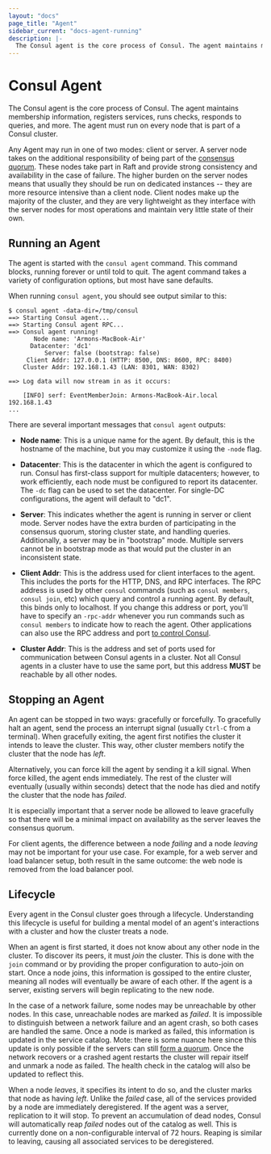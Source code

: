 ```yaml
---
layout: "docs"
page_title: "Agent"
sidebar_current: "docs-agent-running"
description: |-
  The Consul agent is the core process of Consul. The agent maintains membership information, registers services, runs checks, responds to queries, and more. The agent must run on every node that is part of a Consul cluster.
---
```


# Consul Agent

The Consul agent is the core process of Consul. The agent maintains membership
information, registers services, runs checks, responds to queries,
and more. The agent must run on every node that is part of a Consul cluster.

Any Agent may run in one of two modes: client or server. A server
node takes on the additional responsibility of being part of the [consensus quorum](#).
These nodes take part in Raft and provide strong consistency and availability in
the case of failure. The higher burden on the server nodes means that usually they
should be run on dedicated instances -- they are more resource intensive than a client
node. Client nodes make up the majority of the cluster, and they are very lightweight
as they interface with the server nodes for most operations and maintain very little state
of their own.

## Running an Agent

The agent is started with the `consul agent` command. This command blocks,
running forever or until told to quit. The agent command takes a variety
of configuration options, but most have sane defaults.

When running `consul agent`, you should see output similar to this:

```text
$ consul agent -data-dir=/tmp/consul
==> Starting Consul agent...
==> Starting Consul agent RPC...
==> Consul agent running!
       Node name: 'Armons-MacBook-Air'
      Datacenter: 'dc1'
          Server: false (bootstrap: false)
     Client Addr: 127.0.0.1 (HTTP: 8500, DNS: 8600, RPC: 8400)
    Cluster Addr: 192.168.1.43 (LAN: 8301, WAN: 8302)

==> Log data will now stream in as it occurs:

    [INFO] serf: EventMemberJoin: Armons-MacBook-Air.local 192.168.1.43
...
```

There are several important messages that `consul agent` outputs:

* **Node name**: This is a unique name for the agent. By default, this
  is the hostname of the machine, but you may customize it using the `-node` flag.

* **Datacenter**: This is the datacenter in which the agent is configured to run.
 Consul has first-class support for multiple datacenters; however, to work efficiently,
 each node must be configured to report its datacenter. The `-dc` flag
 can be used to set the datacenter. For single-DC configurations, the agent
 will default to "dc1".

* **Server**: This indicates whether the agent is running in server or client mode.
  Server nodes have the extra burden of participating in the consensus quorum,
  storing cluster state, and handling queries. Additionally, a server may be
  in "bootstrap" mode. Multiple servers cannot be in bootstrap mode as that would
  put the cluster in an inconsistent state.

* **Client Addr**: This is the address used for client interfaces to the agent.
  This includes the ports for the HTTP, DNS, and RPC interfaces. The RPC
  address is used by other `consul` commands (such as `consul members`, `consul join`,
  etc) which query and control a running agent. By default, this binds only to localhost. If you
  change this address or port, you'll have to specify an `-rpc-addr` whenever
  you run commands such as `consul members` to indicate how to reach the
  agent. Other applications can also use the RPC address and port [to control Consul](/docs/agent/rpc.html).

* **Cluster Addr**: This is the address and set of ports used for communication between
  Consul agents in a cluster. Not all Consul agents in a cluster have to
  use the same port, but this address **MUST** be reachable by all other nodes.

## Stopping an Agent

An agent can be stopped in two ways: gracefully or forcefully. To gracefully
halt an agent, send the process an interrupt signal (usually
`Ctrl-C` from a terminal). When gracefully exiting, the agent first notifies
the cluster it intends to leave the cluster. This way, other cluster members
notify the cluster that the node has _left_.

Alternatively, you can force kill the agent by sending it a kill signal.
When force killed, the agent ends immediately. The rest of the cluster will
eventually (usually within seconds) detect that the node has died and
notify the cluster that the node has _failed_.

It is especially important that a server node be allowed to leave gracefully
so that there will be a minimal impact on availability as the server leaves
the consensus quorum.

For client agents, the difference between a node _failing_ and a node _leaving_
may not be important for your use case. For example, for a web server and load
balancer setup, both result in the same outcome: the web node is removed
from the load balancer pool.

## Lifecycle

Every agent in the Consul cluster goes through a lifecycle. Understanding
this lifecycle is useful for building a mental model of an agent's interactions
with a cluster and how the cluster treats a node.

When an agent is first started, it does not know about any other node in the cluster.
To discover its peers, it must _join_ the cluster. This is done with the `join`
command or by providing the proper configuration to auto-join on start. Once a node
joins, this information is gossiped to the entire cluster, meaning all nodes will
eventually be aware of each other. If the agent is a server, existing servers will
begin replicating to the new node.

In the case of a network failure, some nodes may be unreachable by other nodes.
In this case, unreachable nodes are marked as _failed_. It is impossible to distinguish
between a network failure and an agent crash, so both cases are handled the same.
Once a node is marked as failed, this information is updated in the service catalog.
Mote: there is some nuance here since this update is only possible if the servers can
still [form a quorum](/docs/internals/consensus.html). Once the network recovers
or a crashed agent restarts the cluster will repair itself and unmark
a node as failed. The health check in the catalog will also be updated to reflect
this.

When a node _leaves_, it specifies its intent to do so, and the cluster
marks that node as having _left_. Unlike the _failed_ case, all of the
services provided by a node are immediately deregistered. If the agent was
a server, replication to it will stop. To prevent an accumulation
of dead nodes, Consul will automatically reap _failed_ nodes out of the
catalog as well. This is currently done on a non-configurable interval of
72 hours. Reaping is similar to leaving, causing all associated services
to be deregistered.

